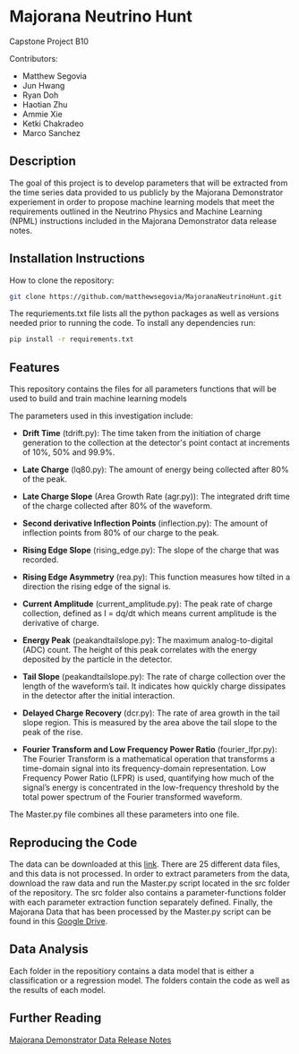 # Majorana Neutrino Hunt
Capstone Project B10

Contributors:
- Matthew Segovia
- Jun Hwang
- Ryan Doh
- Haotian Zhu
- Ammie Xie
- Ketki Chakradeo
- Marco Sanchez

## Description
The goal of this project is to develop parameters that will be extracted from the time series data provided to us publicly by the Majorana Demonstrator experiement in order to propose machine learning models that meet the requirements outlined in the Neutrino Physics and Machine Learning (NPML) instructions included in the Majorana Demonstrator data release notes.

## Installation Instructions
How to clone the repository:
``` bash
git clone https://github.com/matthewsegovia/MajoranaNeutrinoHunt.git
``` 

The requriements.txt file lists all the python packages as well as versions needed prior to running the code. To install any dependencies run:
``` bash
pip install -r requirements.txt
``` 


## Features
This repository contains the files for all parameters functions that will be used to build and train machine learning models 

The parameters used in this investigation include:

- **Drift Time** (tdrift.py): The time taken from the initiation of charge generation to the collection at the detector's point contact at increments of 10%, 50% and 99.9%.

- **Late Charge** (lq80.py): The amount of energy being collected after 80% of the peak. 

- **Late Charge Slope** (Area Growth Rate (agr.py)): The integrated drift time of the charge collected after 80% of the waveform. 

- **Second derivative Inflection Points** (inflection.py): The amount of inflection points from 80% of our charge to the peak. 

- **Rising Edge Slope** (rising_edge.py): The slope of the charge that was recorded.

- **Rising Edge Asymmetry** (rea.py): This function measures how tilted in a direction the rising edge of the signal is.

- **Current Amplitude** (current_amplitude.py): The peak rate of charge collection, defined as I = dq/dt which means current amplitude is the derivative of charge.

- **Energy Peak** (peakandtailslope.py): The maximum analog-to-digital (ADC) count. The height of this peak correlates with the energy deposited by the particle in the detector.

- **Tail Slope** (peakandtailslope.py): The rate of charge collection over the length of the waveform’s tail. It indicates how quickly charge dissipates in the detector after the initial interaction.

- **Delayed Charge Recovery** (dcr.py): The rate of area growth in the tail slope region. This is measured by the area above the tail slope to the peak of the rise. 

- **Fourier Transform and Low Frequency Power Ratio** (fourier_lfpr.py): The Fourier Transform is a mathematical operation that transforms a time-domain signal into its frequency-domain representation. Low Frequency Power Ratio (LFPR) is used, quantifying how much of the signal’s energy is concentrated in the low-frequency threshold by the total power spectrum of the Fourier transformed waveform.  

The Master.py file combines all these parameters into one file.

## Reproducing the Code
The data can be downloaded at this [link](https://zenodo.org/records/8257027). There are 25 different data files, and this data is not processed. In order to extract parameters from the data, download the raw data and run the Master.py script located in the src folder of the repository. The src folder also contains a parameter-functions folder with each parameter extraction function separately defined. Finally, the Majorana Data that has been processed by the Master.py script can be found in this [Google Drive](https://drive.google.com/drive/folders/1SnmQemcXWPvKvJBmGkd0hSqTQ8gbs0C4?usp=sharing).

## Data Analysis
Each folder in the repositiory contains a data model that is either a classification or a regression model. The folders contain the code as well as the results of each model.

## Further Reading
[Majorana Demonstrator Data Release Notes](https://arxiv.org/pdf/2308.10856)
